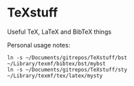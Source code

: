 # TeXstuff
Useful TeX, LaTeX and BibTeX things

Personal usage notes:

    ln -s ~/Documents/gitrepos/TeXstuff/bst ~/Library/texmf/bibtex/bst/mybst 
    ln -s ~/Documents/gitrepos/TeXstuff/sty ~/Library/texmf/tex/latex/mysty
    
    

